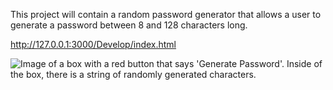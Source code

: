 This project will contain a random password generator that allows a user to generate a password between 8 and 128 characters long. 

http://127.0.0.1:3000/Develop/index.html

![Image of a box with a red button that says 'Generate Password'. Inside of the box, there is a string of randomly generated characters.](../../../../../C:/Users/haver/Bootcamp/password-generator/Assets/03-javascript-homework-demo.png)
